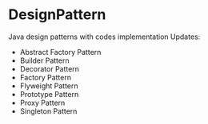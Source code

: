 # DesignPattern
Java design patterns with codes implementation
Updates:
 - Abstract Factory Pattern
 - Builder Pattern
 - Decorator Pattern
 - Factory Pattern
 - Flyweight Pattern
 - Prototype Pattern
 - Proxy Pattern
 - Singleton Pattern
